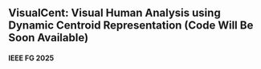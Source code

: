 ## VisualCent: Visual Human Analysis using Dynamic Centroid Representation (Code Will Be Soon Available)

#### IEEE FG 2025 
